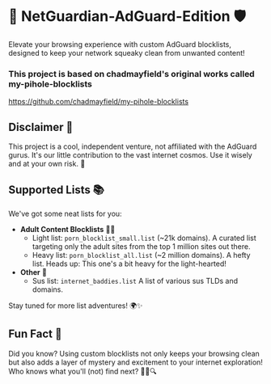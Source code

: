 # 🚀 NetGuardian-AdGuard-Edition 🛡️
Elevate your browsing experience with custom AdGuard blocklists, designed to keep your network squeaky clean from unwanted content!

### This project is based on chadmayfield's original works called my-pihole-blocklists
https://github.com/chadmayfield/my-pihole-blocklists

## Disclaimer 📜
This project is a cool, independent venture, not affiliated with the AdGuard gurus. It's our little contribution to the vast internet cosmos. Use it wisely and at your own risk. 🌌

## Supported Lists 📚
We've got some neat lists for you:

- **Adult Content Blocklists** 🚫💔
  - Light list: `porn_blocklist_small.list` (~21k domains). A curated list targeting only the adult sites from the top 1 million sites out there.
  - Heavy list: `porn_blocklist_all.list` (~2 million domains). A hefty list. Heads up: This one's a bit heavy for the light-hearted!
- **Other** 🤯
  - Sus list: `internet_baddies.list` A list of various sus TLDs and domains.

Stay tuned for more list adventures! 🌍✨

## Fun Fact 🎉
Did you know? Using custom blocklists not only keeps your browsing clean but also adds a layer of mystery and excitement to your internet exploration! Who knows what you'll (not) find next? 🕵️‍♂️🔍
